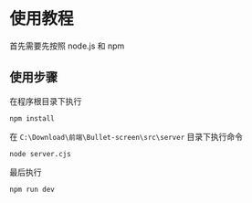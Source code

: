# 使用教程

首先需要先按照 node.js 和 npm

## 使用步骤

在程序根目录下执行

```
npm install
```

在 `C:\Download\前端\Bullet-screen\src\server` 目录下执行命令

```
node server.cjs
```

最后执行

```
npm run dev
```
